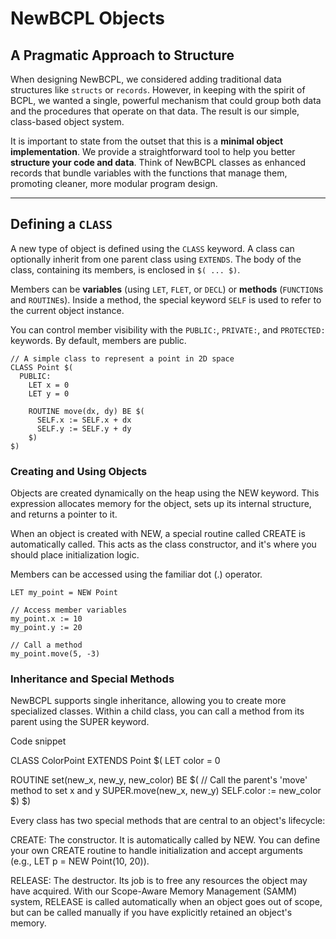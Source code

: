 # NewBCPL Objects

## A Pragmatic Approach to Structure

When designing NewBCPL, we considered adding traditional data structures like `structs` or `records`. However, in keeping with the spirit of BCPL, we wanted a single, powerful mechanism that could group both data and the procedures that operate on that data. The result is our simple, class-based object system.

It is important to state from the outset that this is a **minimal object implementation**.  We provide a straightforward tool to help you better **structure your code and data**. Think of NewBCPL classes as enhanced records that bundle variables with the functions that manage them, promoting cleaner, more modular program design.

---

## Defining a `CLASS`

A new type of object is defined using the `CLASS` keyword. A class can optionally inherit from one parent class using `EXTENDS`. The body of the class, containing its members, is enclosed in `$( ... $)`.

Members can be **variables** (using `LET`, `FLET`, or `DECL`) or **methods** (`FUNCTION`s and `ROUTINE`s). Inside a method, the special keyword `SELF` is used to refer to the current object instance.

You can control member visibility with the `PUBLIC:`, `PRIVATE:`, and `PROTECTED:` keywords. By default, members are public.

```bcl
// A simple class to represent a point in 2D space
CLASS Point $(
  PUBLIC:
    LET x = 0
    LET y = 0

    ROUTINE move(dx, dy) BE $(
      SELF.x := SELF.x + dx
      SELF.y := SELF.y + dy
    $)
$)
```

### Creating and Using Objects
Objects are created dynamically on the heap using the NEW keyword. This expression allocates memory for the object, sets up its internal structure, and returns a pointer to it.

When an object is created with NEW, a special routine called CREATE is automatically called. This acts as the class constructor, and it's where you should place initialization logic.

Members can be accessed using the familiar dot (.) operator.

```BCPL
LET my_point = NEW Point

// Access member variables
my_point.x := 10
my_point.y := 20

// Call a method
my_point.move(5, -3)
```

### Inheritance and Special Methods
NewBCPL supports single inheritance, allowing you to create more specialized classes. Within a child class, you can call a method from its parent using the SUPER keyword.

Code snippet

CLASS ColorPoint EXTENDS Point $(
  LET color = 0

  ROUTINE set(new_x, new_y, new_color) BE $(
    // Call the parent's 'move' method to set x and y
    SUPER.move(new_x, new_y)
    SELF.color := new_color
  $)
$)

Every class has two special methods that are central to an object's lifecycle:

CREATE: The constructor. It is automatically called by NEW. You can define your own CREATE routine to handle initialization and accept arguments (e.g., LET p = NEW Point(10, 20)).

RELEASE: The destructor. Its job is to free any resources the object may have acquired. With our Scope-Aware Memory Management (SAMM) system, RELEASE is called automatically when an object goes out of scope, but can be called manually if you have explicitly retained an object's memory.
